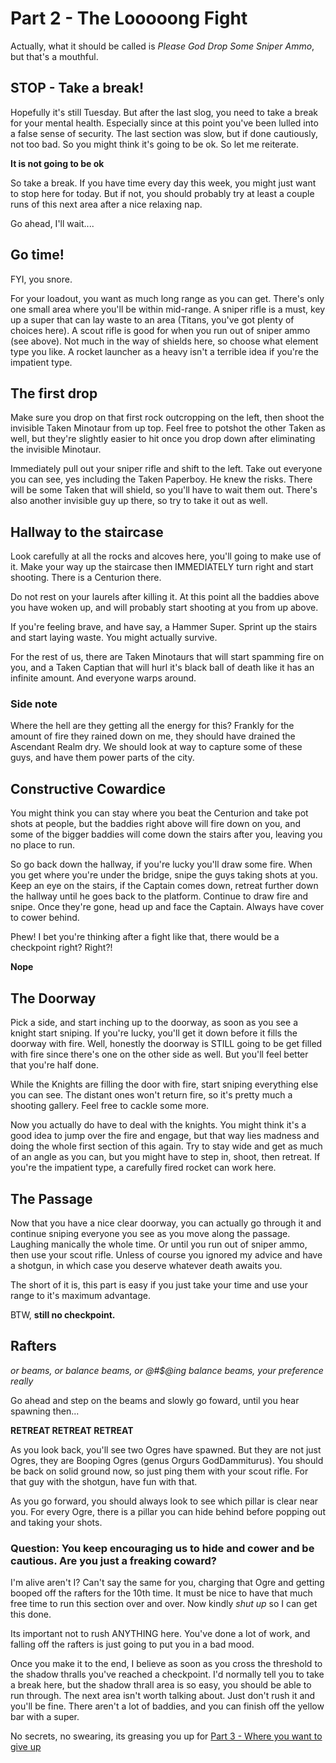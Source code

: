 # Part 2 - The Looooong Fight
Actually, what it should be called is *Please God Drop Some Sniper Ammo*, but that's a mouthful.

## STOP - Take a break!
Hopefully it's still Tuesday.  But after the last slog, you need to take a break for your mental health.  Especially since at this point you've been lulled into a false sense of security.  The last section was slow, but if done cautiously, not too bad.  So you might think it's going to be ok.  So let me reiterate.

**It is not going to be ok**

So take a break.  If you have time every day this week, you might just want to stop here for today.  But if not, you should probably try at least a couple runs of this next area after a nice relaxing nap.

Go ahead, I'll wait....

## Go time!
FYI, you snore.

For your loadout, you want as much long range as you can get.  There's only one small area where you'll be within mid-range. A sniper rifle is a must, key up a super that can lay waste to an area (Titans, you've got plenty of choices here).  A scout rifle is good for when you run out of sniper ammo (see above).  Not much in the way of shields here, so choose what element type you like.  A rocket launcher as a heavy isn't a terrible idea if you're the impatient type.

## The first drop
Make sure you drop on that first rock outcropping on the left, then shoot the invisible Taken Minotaur from up top.  Feel free to potshot the other Taken as well, but they're slightly easier to hit once you drop down after eliminating the invisible Minotaur.

Immediately pull out your sniper rifle and shift to the left.  Take out everyone you can see, yes including the Taken Paperboy.  He knew the risks.  There will be some Taken that will shield, so you'll have to wait them out.  There's also another invisible guy up there, so try to take it out as well.

## Hallway to the staircase
Look carefully at all the rocks and alcoves here, you'll going to make use of it.  Make your way up the staircase then IMMEDIATELY turn right and start shooting.  There is a Centurion there.  

Do not rest on your laurels after killing it.  At this point all the baddies above you have woken up, and will probably start shooting at you from up above.

If you're feeling brave, and have say, a Hammer Super.  Sprint up the stairs and start laying waste.  You might actually survive.  

For the rest of us, there are Taken Minotaurs that will start spamming fire on you, and a Taken Captian that will hurl it's black ball of death like it has an infinite amount.  And everyone warps around.

### Side note
Where the hell are they getting all the energy for this?  Frankly for the amount of fire they rained down on me, they should have drained the Ascendant Realm dry.  We should look at way to capture some of these guys, and have them power parts of the city.

## Constructive Cowardice
You might think you can stay where you beat the Centurion and take pot shots at people, but the baddies right above will fire down on you, and some of the bigger baddies will come down the stairs after you, leaving you no place to run.

So go back down the hallway, if you're lucky you'll draw some fire.  When you get where you're under the bridge, snipe the guys taking shots at you.  Keep an eye on the stairs, if the Captain comes down, retreat further down the hallway until he goes back to the platform.  Continue to draw fire and snipe.  Once they're gone, head up and face the Captain.  Always have cover to cower behind.  

Phew!  I bet you're thinking after a fight like that, there would be a checkpoint right?  Right?!

**Nope**

## The Doorway
Pick a side, and start inching up to the doorway, as soon as you see a knight start sniping.  If you're lucky, you'll get it down before it fills the doorway with fire.  Well, honestly the doorway is STILL going to be get filled with fire since there's one on the other side as well.  But you'll feel better that you're half done.

While the Knights are filling the door with fire, start sniping everything else you can see.  The distant ones won't return fire, so it's pretty much a shooting gallery.  Feel free to cackle some more.

Now you actually do have to deal with the knights.  You might think it's a good idea to jump over the fire and engage, but that way lies madness and doing the whole first section of this again.  Try to stay wide and get as much of an angle as you can, but you might have to step in, shoot, then retreat.  If you're the impatient type, a carefully fired rocket can work here.

## The Passage
Now that you have a nice clear doorway, you can actually go through it and continue sniping everyone you see as you move along the passage.  Laughing manically the whole time.  Or until you run out of sniper ammo, then use your scout rifle.  Unless of course you ignored my advice and have a shotgun, in which case you deserve whatever death awaits you.

The short of it is, this part is easy if you just take your time and use your range to it's maximum advantage.

BTW, **still no checkpoint.**

## Rafters
*or beams, or balance beams, or @#$@ing balance beams, your preference really*

Go ahead and step on the beams and slowly go foward, until you hear spawning then...

**RETREAT RETREAT RETREAT**

As you look back, you'll see two Ogres have spawned.  But they are not just Ogres, they are Booping Ogres (genus Orgurs GodDammiturus). You should be back on solid ground now, so just ping them with your scout rifle.  For that guy with the shotgun, have fun with that.

As you go forward, you should always look to see which pillar is clear near you.  For every Ogre, there is a pillar you can hide behind before popping out and taking your shots.

### Question: You keep encouraging us to hide and cower and be cautious.  Are you just a freaking coward?
I'm alive aren't I?  Can't say the same for you, charging that Ogre and getting booped off the rafters for the 10th time.  It must be nice to have that much free time to run this section over and over.   Now kindly *shut up* so I can get this done.

Its important not to rush ANYTHING here.  You've done a lot of work, and falling off the rafters is just going to put you in a bad mood.

Once you make it to the end, I believe as soon as you cross the threshold to the shadow thralls you've reached a checkpoint.  I'd normally tell you to take a break here, but the shadow thrall area is so easy, you should be able to run through. The next area isn't worth talking about.  Just don't rush it and you'll be fine.  There aren't a lot of baddies, and you can finish off the yellow bar with a super.

No secrets, no swearing, its greasing you up for [Part 3 - Where you want to give up](./part3-ogre.html)




